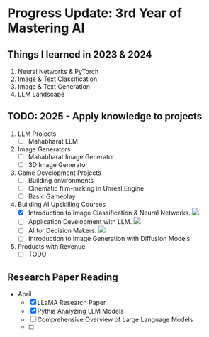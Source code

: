 # Progress Update: 3rd Year of Mastering AI

## Things I learned in 2023 & 2024
1. Neural Networks & PyTorch
2. Image & Text Classification
3. Image & Text Generation
4. LLM Landscape


## TODO: 2025 - Apply knowledge to projects
1. LLM Projects
   - [ ] Mahabharat LLM
2. Image Generators
   - [ ] Mahabharat Image Generator
   - [ ] 3D Image Generator
3. Game Development Projects
   - [ ] Building environments
   - [ ] Cinematic film-making in Unreal Engine
   - [ ] Basic Gameplay
4. Building AI Upskilling Courses
   - [x] Introduction to Image Classification & Neural Networks. ![](https://geps.dev/progress/100)
   - [ ] Application Development with LLM. ![](https://geps.dev/progress/30)
   - [ ] AI for Decision Makers. ![](https://geps.dev/progress/10)
   - [ ] Introduction to Image Generation with Diffusion Models
5. Products with Revenue
   - [ ] TODO

## Research Paper Reading
- April
  - [x] LLaMA Research Paper
  - [x] Pythia Analyzing LLM Models
  - [ ] Comprehensive Overview of Large Language Models 
  - [ ] 